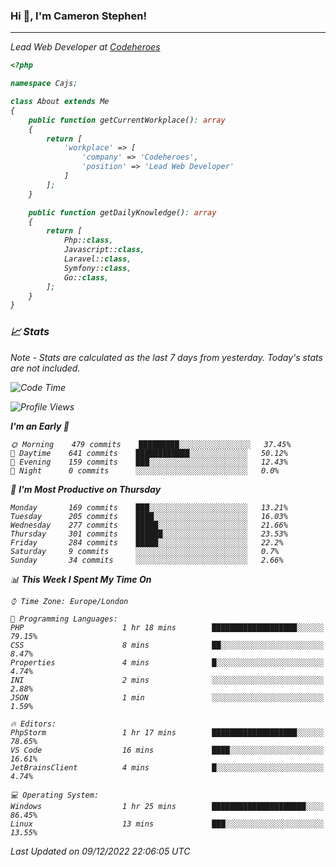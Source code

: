 ### Hi 👋, I'm Cameron Stephen!
<hr>
<p><em>Lead Web Developer at <a href="https://codeheroes.co.uk">Codeheroes</a></p>


```php
<?php

namespace Cajs;

class About extends Me
{
    public function getCurrentWorkplace(): array
    {
        return [
            'workplace' => [
                'company' => 'Codeheroes',
                'position' => 'Lead Web Developer'
            ]
        ];
    }

    public function getDailyKnowledge(): array
    {
        return [
            Php::class,
            Javascript::class,
            Laravel::class,
            Symfony::class,
            Go::class,
        ];
    }
}
```

### 📈 Stats
<p><em>Note - Stats are calculated as the last 7 days from yesterday. Today's stats are not included.</em></p>


<!--START_SECTION:waka-->
![Code Time](http://img.shields.io/badge/Code%20Time-3%2C231%20hrs%2024%20mins-blue)

![Profile Views](http://img.shields.io/badge/Profile%20Views-2-blue)

**I'm an Early 🐤** 

```text
🌞 Morning    479 commits    █████████░░░░░░░░░░░░░░░░   37.45% 
🌆 Daytime    641 commits    ████████████░░░░░░░░░░░░░   50.12% 
🌃 Evening    159 commits    ███░░░░░░░░░░░░░░░░░░░░░░   12.43% 
🌙 Night      0 commits      ░░░░░░░░░░░░░░░░░░░░░░░░░   0.0%

```
📅 **I'm Most Productive on Thursday** 

```text
Monday       169 commits    ███░░░░░░░░░░░░░░░░░░░░░░   13.21% 
Tuesday      205 commits    ████░░░░░░░░░░░░░░░░░░░░░   16.03% 
Wednesday    277 commits    █████░░░░░░░░░░░░░░░░░░░░   21.66% 
Thursday     301 commits    ██████░░░░░░░░░░░░░░░░░░░   23.53% 
Friday       284 commits    █████░░░░░░░░░░░░░░░░░░░░   22.2% 
Saturday     9 commits      ░░░░░░░░░░░░░░░░░░░░░░░░░   0.7% 
Sunday       34 commits     ░░░░░░░░░░░░░░░░░░░░░░░░░   2.66%

```


📊 **This Week I Spent My Time On** 

```text
⌚︎ Time Zone: Europe/London

💬 Programming Languages: 
PHP                      1 hr 18 mins        ███████████████████░░░░░░   79.15% 
CSS                      8 mins              ██░░░░░░░░░░░░░░░░░░░░░░░   8.47% 
Properties               4 mins              █░░░░░░░░░░░░░░░░░░░░░░░░   4.74% 
INI                      2 mins              ░░░░░░░░░░░░░░░░░░░░░░░░░   2.88% 
JSON                     1 min               ░░░░░░░░░░░░░░░░░░░░░░░░░   1.59%

🔥 Editors: 
PhpStorm                 1 hr 17 mins        ███████████████████░░░░░░   78.65% 
VS Code                  16 mins             ████░░░░░░░░░░░░░░░░░░░░░   16.61% 
JetBrainsClient          4 mins              █░░░░░░░░░░░░░░░░░░░░░░░░   4.74%

💻 Operating System: 
Windows                  1 hr 25 mins        █████████████████████░░░░   86.45% 
Linux                    13 mins             ███░░░░░░░░░░░░░░░░░░░░░░   13.55%

```


 Last Updated on 09/12/2022 22:06:05 UTC
<!--END_SECTION:waka-->
